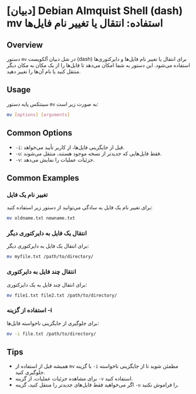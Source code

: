# [دبیان] Debian Almquist Shell (dash) mv استفاده: انتقال یا تغییر نام فایل‌ها

## Overview
دستور `mv` در شل دبیان آلکویست (dash) برای انتقال یا تغییر نام فایل‌ها و دایرکتوری‌ها استفاده می‌شود. این دستور به شما امکان می‌دهد تا فایل‌ها را از یک مکان به مکان دیگر منتقل کنید یا نام آن‌ها را تغییر دهید.

## Usage
سینتکس پایه دستور `mv` به صورت زیر است:

```bash
mv [options] [arguments]
```

## Common Options
- `-i`: قبل از جایگزینی فایل‌ها، از کاربر تأیید می‌خواهد.
- `-u`: فقط فایل‌هایی که جدیدتر از نسخه موجود هستند، منتقل می‌شوند.
- `-v`: جزئیات عملیات را نمایش می‌دهد.

## Common Examples
### تغییر نام یک فایل
برای تغییر نام یک فایل به سادگی می‌توانید از دستور زیر استفاده کنید:

```bash
mv oldname.txt newname.txt
```

### انتقال یک فایل به دایرکتوری دیگر
برای انتقال یک فایل به دایرکتوری دیگر:

```bash
mv myfile.txt /path/to/directory/
```

### انتقال چند فایل به دایرکتوری
برای انتقال چند فایل به یک دایرکتوری:

```bash
mv file1.txt file2.txt /path/to/directory/
```

### استفاده از گزینه -i
برای جلوگیری از جایگزینی ناخواسته فایل‌ها:

```bash
mv -i file.txt /path/to/directory/
```

## Tips
- همیشه قبل از استفاده از `mv` با گزینه `-i` مطمئن شوید تا از جایگزینی ناخواسته جلوگیری کنید.
- برای مشاهده جزئیات عملیات، از گزینه `-v` استفاده کنید.
- اگر می‌خواهید فقط فایل‌های جدیدتر را منتقل کنید، گزینه `-u` را فراموش نکنید.